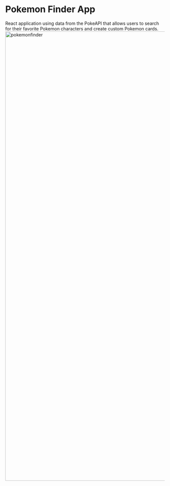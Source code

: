 # Pokemon Finder App

React application using data from the PokeAPI that allows users to search for their favorite Pokemon characters and create custom Pokemon cards.
<img width="1420" alt="pokemonfinder" src="https://user-images.githubusercontent.com/60329980/119040465-73d31600-b983-11eb-8ec8-5dbec0b60146.png">

